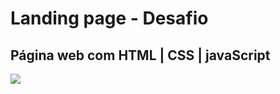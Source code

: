 # Landing page - Desafio

## Página web com HTML | CSS | javaScript



<img src="Compass Ecommerce - Google Chrome 2024-02-29 20-13-24.gif">

